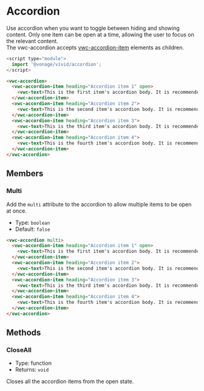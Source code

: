 # Accordion

Use accordion when you want to toggle between hiding and showing content. Only one item can be open at a time, allowing the user to focus on the relevant content.  
The vwc-accordion accepts [vwc-accordion-item](../../components/accordion-item) elements as children.

```js
<script type="module">
  import '@vonage/vivid/accordion';
</script>
```

```html preview full
<vwc-accordion>
  <vwc-accordion-item heading="Accordion item 1" open>
    <vwc-text>This is the first item's accordion body. It is recommended to show it by default.</vwc-text>
  </vwc-accordion-item>
  <vwc-accordion-item heading="Accordion item 2">
    <vwc-text>This is the second item's accordion body. It is recommended to ensure all items contain the same content to prevent layout shifts on the page.</vwc-text>
  </vwc-accordion-item>
  <vwc-accordion-item heading="Accordion item 3">
    <vwc-text>This is the third item's accordion body. It is recommended to ensure all items contain the same content to prevent layout shifts on the page</vwc-text>
  </vwc-accordion-item>
  <vwc-accordion-item heading="Accordion item 4">
    <vwc-text>This is the fourth item's accordion body. It is recommended to ensure all items contain the same content to prevent layout shifts on the page</vwc-text>
  </vwc-accordion-item>
</vwc-accordion>
```

## Members

### Multi

Add the `multi` attribute to the accordion to allow multiple items to be open at once.

- Type: `boolean`
- Default: `false`

```html preview full
<vwc-accordion multi>
  <vwc-accordion-item heading="Accordion item 1" open>
    <vwc-text>This is the first item's accordion body. It is recommended to show it by default.</vwc-text>
  </vwc-accordion-item>
  <vwc-accordion-item heading="Accordion item 2">
    <vwc-text>This is the second item's accordion body. It is recommended to ensure all items contain the same content to prevent layout shifts on the page</vwc-text>
  </vwc-accordion-item>
  <vwc-accordion-item heading="Accordion item 3">
    <vwc-text>This is the third item's accordion body. It is recommended to ensure all items contain the same content to prevent layout shifts on the page</vwc-text>
  </vwc-accordion-item>
  <vwc-accordion-item heading="Accordion item 4">
    <vwc-text>This is the fourth item's accordion body. It is recommended to ensure all items contain the same content to prevent layout shifts on the page</vwc-text>
  </vwc-accordion-item>
</vwc-accordion>
```

## Methods

### CloseAll

- Type: function
- Returns: `void`

 Closes all the accordion items from the open state.
